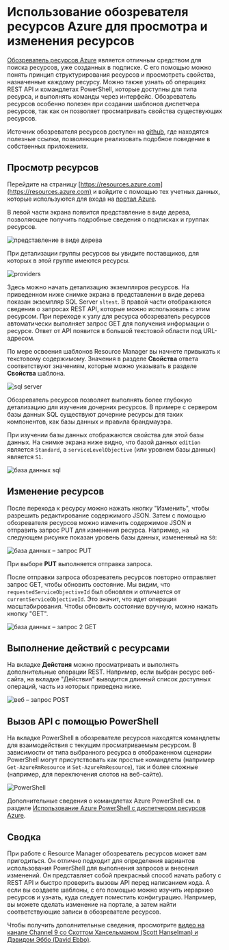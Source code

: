 <properties
   pageTitle="Обозреватель ресурсов Azure | Microsoft Azure"
   description="Описание обозревателя ресурсов Azure и его использования для просмотра и обновления развертываний с помощью диспетчера ресурсов Azure"
   services="azure-resource-manager"
   documentationCenter="na"
   authors="stuartleeks"
   manager="ankodu"
   editor=""/>

<tags
   ms.service="azure-resource-manager"
   ms.devlang="na"
   ms.topic="article"
   ms.tgt_pltfrm="na"
   ms.workload="na"
   ms.date="08/01/2016"
   ms.author="stuartle;tomfitz"/>

# Использование обозревателя ресурсов Azure для просмотра и изменения ресурсов
[Обозреватель ресурсов Azure](https://resources.azure.com) является отличным средством для поиска ресурсов, уже созданных в подписке. С его помощью можно понять принцип структурирования ресурсов и просмотреть свойства, назначенные каждому ресурсу. Можно также узнать об операциях REST API и командлетах PowerShell, которые доступны для типа ресурса, и выполнять команды через интерфейс. Обозреватель ресурсов особенно полезен при создании шаблонов диспетчера ресурсов, так как он позволяет просматривать свойства существующих ресурсов.

Источник обозревателя ресурсов доступен на [github](https://github.com/projectkudu/ARMExplorer), где находятся полезные ссылки, позволяющие реализовать подобное поведение в собственных приложениях.

## Просмотр ресурсов
Перейдите на страницу [https://resources.azure.com](https://resources.azure.com) и войдите с помощью тех учетных данных, которые используются для входа на [портал Azure](https://portal.azure.com).

В левой части экрана появится представление в виде дерева, позволяющее получить подробные сведения о подписках и группах ресурсов.

![представление в виде дерева](./media/resource-manager-resource-explorer/are-01-treeview.png)

При детализации группы ресурсов вы увидите поставщиков, для которых в этой группе имеются ресурсы.

![providers](./media/resource-manager-resource-explorer/are-02-treeview-providers.png)

Здесь можно начать детализацию экземпляров ресурсов. На приведенном ниже снимке экрана в представлении в виде дерева показан экземпляр SQL Server `sltest`. В правой части отображаются сведения о запросах REST API, которые можно использовать с этим ресурсом. При переходе к узлу для ресурса обозреватель ресурсов автоматически выполняет запрос GET для получения информации о ресурсе. Ответ от API появится в большой текстовой области под URL-адресом.

По мере освоения шаблонов Resource Manager вы начнете привыкать к текстовому содержимому. Значения в разделе **Свойства** ответа соответствуют значениям, которые можно указывать в разделе **Свойства** шаблона.

![sql server](./media/resource-manager-resource-explorer/are-03-sqlserver-with-response.png)

Обозреватель ресурсов позволяет выполнять более глубокую детализацию для изучения дочерних ресурсов. В примере с сервером базы данных SQL существуют дочерние ресурсы для таких компонентов, как базы данных и правила брандмауэра.

При изучении базы данных отображаются свойства для этой базы данных. На снимке экрана ниже видно, что базой данных `edition` является `Standard`, а `serviceLevelObjective` (или уровнем базы данных) является `S1`.

![база данных sql](./media/resource-manager-resource-explorer/are-04-database-get.png)

## Изменение ресурсов

После перехода к ресурсу можно нажать кнопку "Изменить", чтобы разрешить редактирование содержимого JSON. Затем с помощью обозревателя ресурсов можно изменить содержимое JSON и отправить запрос PUT для изменения ресурса. Например, на следующем рисунке показан уровень базы данных, измененный на `S0`:

![база данных – запрос PUT](./media/resource-manager-resource-explorer/are-05-database-put.png)

При выборе **PUT** выполняется отправка запроса.

После отправки запроса обозреватель ресурсов повторно отправляет запрос GET, чтобы обновить состояние. Мы видим, что `requestedServiceObjectiveId` был обновлен и отличается от `currentServiceObjectiveId`. Это значит, что идет операция масштабирования. Чтобы обновить состояние вручную, можно нажать кнопку "GET".

![база данных – запрос 2 GET](./media/resource-manager-resource-explorer/are-06-database-get2.png)

## Выполнение действий с ресурсами

На вкладке **Действия** можно просматривать и выполнять дополнительные операции REST. Например, если выбран ресурс веб-сайта, на вкладке "Действия" выводится длинный список доступных операций, часть из которых приведена ниже.

![веб – запрос POST](./media/resource-manager-resource-explorer/are-web-post.png)

## Вызов API с помощью PowerShell
На вкладке PowerShell в обозревателе ресурсов находятся командлеты для взаимодействия с текущим просматриваемым ресурсом. В зависимости от типа выбранного ресурса в отображенном сценарии PowerShell могут присутствовать как простые командлеты (например `Get-AzureRmResource` и `Set-AzureRmResource`), так и более сложные (например, для переключения слотов на веб-сайте).

![PowerShell](./media/resource-manager-resource-explorer/are-07-powershell.png)

Дополнительные сведения о командлетах Azure PowerShell см. в разделе [Использование Azure PowerShell с диспетчером ресурсов Azure](powershell-azure-resource-manager.md).

## Сводка
При работе с Resource Manager обозреватель ресурсов может вам пригодиться. Он отлично подходит для определения вариантов использования PowerShell для выполнения запросов и внесения изменений. Он представляет собой прекрасный способ начать работу с REST API и быстро проверить вызовы API перед написанием кода. А если вы создаете шаблоны, с его помощью можно изучить иерархию ресурсов и узнать, куда следует поместить конфигурацию. Например, вы можете сделать изменение на портале, а затем найти соответствующие записи в обозревателе ресурсов.

Чтобы получить дополнительные сведения, просмотрите [видео на канале Channel 9 со Скоттом Хансельманом (Scott Hanselman) и Дэвидом Эббо (David Ebbo)](https://channel9.msdn.com/Shows/Azure-Friday/Azure-Resource-Manager-Explorer-with-David-Ebbo).

<!---HONumber=AcomDC_0803_2016-->